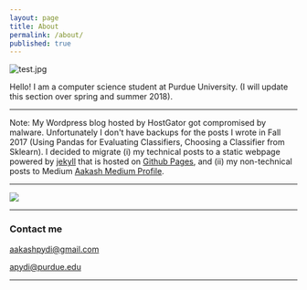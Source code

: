```yaml
---
layout: page
title: About
permalink: /about/
published: true
---
```


![test.jpg]({{site.baseurl}}/test.jpg)

Hello! I am a computer science student at Purdue University. (I will update this section over spring and summer 2018). 

---

Note: My Wordpress blog hosted by HostGator got compromised by malware. Unfortunately I don't have backups for the posts I wrote in Fall 2017 (Using Pandas for Evaluating Classifiers, Choosing a Classifier from Sklearn). I decided to migrate (i) my technical posts to a static webpage powered by [jekyll](https://jekyllrb.com/) that is hosted on [Github Pages](https://pages.github.com/), and (ii) my non-technical posts to Medium [Aakash Medium Profile](https://medium.com/@aakashpydi).

---

![]({{site.baseurl}}/images/shivon-zilis-Machine_Intelligence_Landscape_12-10-2014.jpg)

---

### Contact me

[aakashpydi@gmail.com](mailto:aakashpydi@gmail.com)

[apydi@purdue.edu](mailto:apydi@purdue.edu)

---